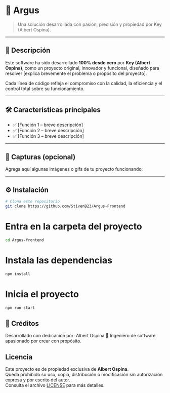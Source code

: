 # 🚀 Argus

> Una solución desarrollada con pasión, precisión y propiedad por Key (Albert Ospina).

---

## 📌 Descripción

Este software ha sido desarrollado **100% desde cero** por **Key (Albert Ospina)**, como un proyecto original, innovador y funcional, diseñado para resolver [explica brevemente el problema o propósito del proyecto].

Cada línea de código refleja el compromiso con la calidad, la eficiencia y el control total sobre su funcionamiento.

---

## 🛠️ Características principales

- ✅ [Función 1 – breve descripción]
- ✅ [Función 2 – breve descripción]
- ✅ [Función 3 – breve descripción]

---

## 📸 Capturas (opcional)

Agrega aquí algunas imágenes o gifs de tu proyecto funcionando:

---

## ⚙️ Instalación

```bash
# Clona este repositorio
git clone https://github.com/StivenB23/Argus-Frontend
```
# Entra en la carpeta del proyecto
```bash
cd Argus-frontend
```

# Instala las dependencias
```bash
npm install
```

# Inicia el proyecto
```bash
npm run start
```


## 🤝 Créditos
Desarrollado con dedicación por:
Albert Ospina
🚀 Ingeniero de software apasionado por crear con propósito.

## Licencia
Este proyecto es de propiedad exclusiva de **Albert Ospina**.  
Queda prohibido su uso, copia, distribución o modificación sin autorización expresa y por escrito del autor.  
Consulta el archivo [LICENSE](./LICENSE) para más detalles.

